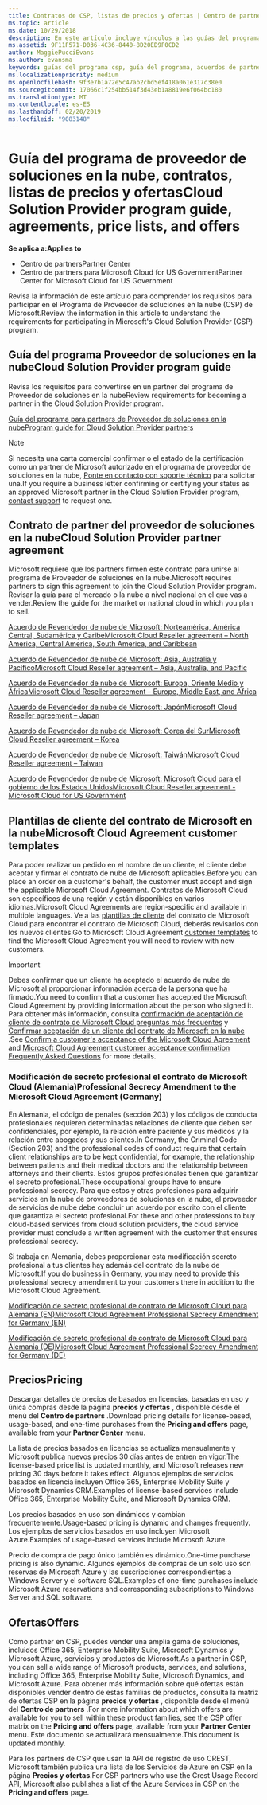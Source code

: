 ```yaml
---
title: Contratos de CSP, listas de precios y ofertas | Centro de partners
ms.topic: article
ms.date: 10/29/2018
description: En este artículo incluye vínculos a las guías del programa Proveedor de soluciones en la nube, acuerdos de partner, acuerdos de clientes, listas de precios y ofertas.
ms.assetid: 9F11F571-D036-4C36-8440-8D20ED9F0CD2
author: MaggiePucciEvans
ms.author: evansma
keywords: guías del programa csp, guía del programa, acuerdos de partners, acuerdo de clientes, listas de precios, ofertas
ms.localizationpriority: medium
ms.openlocfilehash: 9f3e7b1a72e5c47ab2cbd5ef418a061e317c38e0
ms.sourcegitcommit: 17066c1f254bb514f3d43eb1a8819e6f064bc180
ms.translationtype: MT
ms.contentlocale: es-ES
ms.lasthandoff: 02/20/2019
ms.locfileid: "9083148"
---
```

# <a name="cloud-solution-provider-program-guide-agreements-price-lists-and-offers"></a><span data-ttu-id="24d43-104">Guía del programa de proveedor de soluciones en la nube, contratos, listas de precios y ofertas</span><span class="sxs-lookup"><span data-stu-id="24d43-104">Cloud Solution Provider program guide, agreements, price lists, and offers</span></span>

**<span data-ttu-id="24d43-105">Se aplica a:</span><span class="sxs-lookup"><span data-stu-id="24d43-105">Applies to</span></span>**

-  <span data-ttu-id="24d43-106">Centro de partners</span><span class="sxs-lookup"><span data-stu-id="24d43-106">Partner Center</span></span>
-  <span data-ttu-id="24d43-107">Centro de partners para Microsoft Cloud for US Government</span><span class="sxs-lookup"><span data-stu-id="24d43-107">Partner Center for Microsoft Cloud for US Government</span></span>


<span data-ttu-id="24d43-108">Revisa la información de este artículo para comprender los requisitos para participar en el Programa de Proveedor de soluciones en la nube (CSP) de Microsoft.</span><span class="sxs-lookup"><span data-stu-id="24d43-108">Review the information in this article to understand the requirements for participating in Microsoft's Cloud Solution Provider (CSP) program.</span></span> 

## <a name="cloud-solution-provider-program-guide"></a><span data-ttu-id="24d43-109">Guía del programa Proveedor de soluciones en la nube</span><span class="sxs-lookup"><span data-stu-id="24d43-109">Cloud Solution Provider program guide</span></span>

<span data-ttu-id="24d43-110">Revisa los requisitos para convertirse en un partner del programa de Proveedor de soluciones en la nube</span><span class="sxs-lookup"><span data-stu-id="24d43-110">Review requirements for becoming a partner in the Cloud Solution Provider program.</span></span>

[<span data-ttu-id="24d43-111">Guía del programa para partners de Proveedor de soluciones en la nube</span><span class="sxs-lookup"><span data-stu-id="24d43-111">Program guide for Cloud Solution Provider partners</span></span>](http://go.microsoft.com/fwlink/p/?LinkId=617100)

>[!Note]
><span data-ttu-id="24d43-112">Si necesita una carta comercial confirmar o el estado de la certificación como un partner de Microsoft autorizado en el programa de proveedor de soluciones en la nube, [Ponte en contacto con soporte técnico](https://partner.microsoft.com/pcv/servicerequests/create) para solicitar una.</span><span class="sxs-lookup"><span data-stu-id="24d43-112">If you require a business letter confirming or certifying your status as an approved Microsoft partner in the Cloud Solution Provider program, [contact support](https://partner.microsoft.com/pcv/servicerequests/create) to request one.</span></span>

## <a name="cloud-solution-provider-partner-agreement"></a><span data-ttu-id="24d43-113">Contrato de partner del proveedor de soluciones en la nube</span><span class="sxs-lookup"><span data-stu-id="24d43-113">Cloud Solution Provider partner agreement</span></span>

<span data-ttu-id="24d43-114">Microsoft requiere que los partners firmen este contrato para unirse al programa de Proveedor de soluciones en la nube.</span><span class="sxs-lookup"><span data-stu-id="24d43-114">Microsoft requires partners to sign this agreement to join the Cloud Solution Provider program.</span></span> <span data-ttu-id="24d43-115">Revisar la guía para el mercado o la nube a nivel nacional en el que vas a vender.</span><span class="sxs-lookup"><span data-stu-id="24d43-115">Review the guide for the market or national cloud in which you plan to sell.</span></span>

[<span data-ttu-id="24d43-116">Acuerdo de Revendedor de nube de Microsoft: Norteamérica, América Central, Sudamérica y Caribe</span><span class="sxs-lookup"><span data-stu-id="24d43-116">Microsoft Cloud Reseller agreement – North America, Central America, South America, and Caribbean</span></span>](http://download.microsoft.com/download/2/C/8/2C8CAC17-FCE7-4F51-9556-4D77C7022DF5/MCRA2018_AOC_ENG_Sep2018_CR.pdf)

[<span data-ttu-id="24d43-117">Acuerdo de Revendedor de nube de Microsoft: Asia, Australia y Pacífico</span><span class="sxs-lookup"><span data-stu-id="24d43-117">Microsoft Cloud Reseller agreement – Asia, Australia, and Pacific</span></span>](http://download.microsoft.com/download/2/C/8/2C8CAC17-FCE7-4F51-9556-4D77C7022DF5/MCRA2018_APOC_ENG_Mar2019_CR.pdf)

[<span data-ttu-id="24d43-118">Acuerdo de Revendedor de nube de Microsoft: Europa, Oriente Medio y África</span><span class="sxs-lookup"><span data-stu-id="24d43-118">Microsoft Cloud Reseller agreement – Europe, Middle East, and Africa</span></span>](http://download.microsoft.com/download/2/C/8/2C8CAC17-FCE7-4F51-9556-4D77C7022DF5/MCRA2018_EOC_ENG_Sep2018_CR.pdf)

[<span data-ttu-id="24d43-119">Acuerdo de Revendedor de nube de Microsoft: Japón</span><span class="sxs-lookup"><span data-stu-id="24d43-119">Microsoft Cloud Reseller agreement – Japan</span></span>](http://download.microsoft.com/download/2/C/8/2C8CAC17-FCE7-4F51-9556-4D77C7022DF5/MCRA2018_JPN_ENG_Sep2018_CR.pdf)

[<span data-ttu-id="24d43-120">Acuerdo de Revendedor de nube de Microsoft: Corea del Sur</span><span class="sxs-lookup"><span data-stu-id="24d43-120">Microsoft Cloud Reseller agreement – Korea</span></span>](http://download.microsoft.com/download/2/C/8/2C8CAC17-FCE7-4F51-9556-4D77C7022DF5/MCRA2018_KOR_ENG_Sep2018_CR.pdf)

[<span data-ttu-id="24d43-121">Acuerdo de Revendedor de nube de Microsoft: Taiwán</span><span class="sxs-lookup"><span data-stu-id="24d43-121">Microsoft Cloud Reseller agreement – Taiwan</span></span>](http://download.microsoft.com/download/2/C/8/2C8CAC17-FCE7-4F51-9556-4D77C7022DF5/MCRA2018_TAI_ENG_Sep2018_CR.pdf)

[<span data-ttu-id="24d43-122">Acuerdo de Revendedor de nube de Microsoft: Microsoft Cloud para el gobierno de los Estados Unidos</span><span class="sxs-lookup"><span data-stu-id="24d43-122">Microsoft Cloud Reseller agreement - Microsoft Cloud for US Government</span></span>](http://download.microsoft.com/download/2/C/8/2C8CAC17-FCE7-4F51-9556-4D77C7022DF5/MCRA2018_AOC_USGCC_ENG_Feb2019_CR.pdf)

## <a name="microsoft-cloud-agreement-customer-templates"></a><span data-ttu-id="24d43-123">Plantillas de cliente del contrato de Microsoft en la nube</span><span class="sxs-lookup"><span data-stu-id="24d43-123">Microsoft Cloud Agreement customer templates</span></span>

<span data-ttu-id="24d43-124">Para poder realizar un pedido en el nombre de un cliente, el cliente debe aceptar y firmar el contrato de nube de Microsoft aplicables.</span><span class="sxs-lookup"><span data-stu-id="24d43-124">Before you can place an order on a customer's behalf, the customer must accept and sign the applicable Microsoft Cloud Agreement.</span></span> <span data-ttu-id="24d43-125">Contratos de Microsoft Cloud son específicos de una región y están disponibles en varios idiomas.</span><span class="sxs-lookup"><span data-stu-id="24d43-125">Microsoft Cloud Agreements are region-specific and available in multiple languages.</span></span> <span data-ttu-id="24d43-126">Ve a las [plantillas de cliente](agreements.md) del contrato de Microsoft Cloud para encontrar el contrato de Microsoft Cloud, deberás revisarlos con los nuevos clientes.</span><span class="sxs-lookup"><span data-stu-id="24d43-126">Go to Microsoft Cloud Agreement [customer templates](agreements.md) to find the Microsoft Cloud Agreement you will need to review with new customers.</span></span>

>[!IMPORTANT]
><span data-ttu-id="24d43-127">Debes confirmar que un cliente ha aceptado el acuerdo de nube de Microsoft al proporcionar información acerca de la persona que ha firmado.</span><span class="sxs-lookup"><span data-stu-id="24d43-127">You need to confirm that a customer has accepted the Microsoft Cloud Agreement by providing information about the person who signed it.</span></span> <span data-ttu-id="24d43-128">Para obtener más información, consulta [confirmación de aceptación de cliente de contrato de Microsoft Cloud preguntas más frecuentes](confirm-consent-faq.md) y [Confirmar aceptación de un cliente del contrato de Microsoft en la nube](confirm-consent.md) .</span><span class="sxs-lookup"><span data-stu-id="24d43-128">See [Confirm a customer's acceptance of the Microsoft Cloud Agreement](confirm-consent.md) and [Microsoft Cloud Agreement customer acceptance confirmation Frequently Asked Questions](confirm-consent-faq.md) for more details.</span></span>

### <a name="professional-secrecy-amendment-to-the-microsoft-cloud-agreement-germany"></a><span data-ttu-id="24d43-129">Modificación de secreto profesional el contrato de Microsoft Cloud (Alemania)</span><span class="sxs-lookup"><span data-stu-id="24d43-129">Professional Secrecy Amendment to the Microsoft Cloud Agreement (Germany)</span></span>

<span data-ttu-id="24d43-130">En Alemania, el código de penales (sección 203) y los códigos de conducta profesionales requieren determinadas relaciones de cliente que deben ser confidenciales, por ejemplo, la relación entre paciente y sus médicos y la relación entre abogados y sus clientes.</span><span class="sxs-lookup"><span data-stu-id="24d43-130">In Germany, the Criminal Code (Section 203) and the professional codes of conduct require that certain client relationships are to be kept confidential, for example, the relationship between patients and their medical doctors and the relationship between attorneys and their clients.</span></span> <span data-ttu-id="24d43-131">Estos grupos profesionales tienen que garantizar el secreto profesional.</span><span class="sxs-lookup"><span data-stu-id="24d43-131">These occupational groups have to ensure professional secrecy.</span></span> <span data-ttu-id="24d43-132">Para que estos y otras profesiones para adquirir servicios en la nube de proveedores de soluciones en la nube, el proveedor de servicios de nube debe concluir un acuerdo por escrito con el cliente que garantiza el secreto profesional.</span><span class="sxs-lookup"><span data-stu-id="24d43-132">For these and other professions to buy cloud-based services from cloud solution providers, the cloud service provider must conclude a written agreement with the customer that ensures professional secrecy.</span></span> 

<span data-ttu-id="24d43-133">Si trabaja en Alemania, debes proporcionar esta modificación secreto profesional a tus clientes hay además del contrato de la nube de Microsoft.</span><span class="sxs-lookup"><span data-stu-id="24d43-133">If you do business in Germany, you may need to provide this professional secrecy amendment to your customers there in addition to the Microsoft Cloud Agreement.</span></span>

[<span data-ttu-id="24d43-134">Modificación de secreto profesional de contrato de Microsoft Cloud para Alemania (EN)</span><span class="sxs-lookup"><span data-stu-id="24d43-134">Microsoft Cloud Agreement Professional Secrecy Amendment for Germany (EN)</span></span>](https://go.microsoft.com/fwlink/?linkid=2030827&clcid=0x409)

[<span data-ttu-id="24d43-135">Modificación de secreto profesional de contrato de Microsoft Cloud para Alemania (DE)</span><span class="sxs-lookup"><span data-stu-id="24d43-135">Microsoft Cloud Agreement Professional Secrecy Amendment for Germany (DE)</span></span>](https://go.microsoft.com/fwlink/?linkid=2030827&clcid=0x407)


## <a name="pricing"></a><span data-ttu-id="24d43-136">Precios</span><span class="sxs-lookup"><span data-stu-id="24d43-136">Pricing</span></span>


<span data-ttu-id="24d43-137">Descargar detalles de precios de basados en licencias, basadas en uso y única compras desde la página **precios y ofertas** , disponible desde el menú del **Centro de partners** .</span><span class="sxs-lookup"><span data-stu-id="24d43-137">Download pricing details for license-based, usage-based, and one-time purchases from the **Pricing and offers** page, available from your **Partner Center** menu.</span></span> 

<span data-ttu-id="24d43-138">La lista de precios basados en licencias se actualiza mensualmente y Microsoft publica nuevos precios 30 días antes de entren en vigor.</span><span class="sxs-lookup"><span data-stu-id="24d43-138">The license-based price list is updated monthly, and Microsoft releases new pricing 30 days before it takes effect.</span></span> <span data-ttu-id="24d43-139">Algunos ejemplos de servicios basados en licencia incluyen Office 365, Enterprise Mobility Suite y Microsoft Dynamics CRM.</span><span class="sxs-lookup"><span data-stu-id="24d43-139">Examples of license-based services include Office 365, Enterprise Mobility Suite, and Microsoft Dynamics CRM.</span></span> 

<span data-ttu-id="24d43-140">Los precios basados en uso son dinámicos y cambian frecuentemente.</span><span class="sxs-lookup"><span data-stu-id="24d43-140">Usage-based pricing is dynamic and changes frequently.</span></span> <span data-ttu-id="24d43-141">Los ejemplos de servicios basados en uso incluyen Microsoft Azure.</span><span class="sxs-lookup"><span data-stu-id="24d43-141">Examples of usage-based services include Microsoft Azure.</span></span>

<span data-ttu-id="24d43-142">Precio de compra de pago único también es dinámico.</span><span class="sxs-lookup"><span data-stu-id="24d43-142">One-time purchase pricing is also dynamic.</span></span> <span data-ttu-id="24d43-143">Algunos ejemplos de compras de un solo uso son reservas de Microsoft Azure y las suscripciones correspondientes a Windows Server y el software SQL.</span><span class="sxs-lookup"><span data-stu-id="24d43-143">Examples of one-time purchases include Microsoft Azure reservations and corresponding subscriptions to Windows Server and SQL software.</span></span> 


## <a name="offers"></a><span data-ttu-id="24d43-144">Ofertas</span><span class="sxs-lookup"><span data-stu-id="24d43-144">Offers</span></span>


<span data-ttu-id="24d43-145">Como partner en CSP, puedes vender una amplia gama de soluciones, incluidos Office 365, Enterprise Mobility Suite, Microsoft Dynamics y Microsoft Azure, servicios y productos de Microsoft.</span><span class="sxs-lookup"><span data-stu-id="24d43-145">As a partner in CSP, you can sell a wide range of Microsoft products, services, and solutions, including Office 365, Enterprise Mobility Suite, Microsoft Dynamics, and Microsoft Azure.</span></span> <span data-ttu-id="24d43-146">Para obtener más información sobre qué ofertas están disponibles vender dentro de estas familias de productos, consulta la matriz de ofertas CSP en la página **precios y ofertas** , disponible desde el menú del **Centro de partners** .</span><span class="sxs-lookup"><span data-stu-id="24d43-146">For more information about which offers are available for you to sell within these product families, see the CSP offer matrix on the **Pricing and offers** page, available from your **Partner Center** menu.</span></span> <span data-ttu-id="24d43-147">Este documento se actualizará mensualmente.</span><span class="sxs-lookup"><span data-stu-id="24d43-147">This document is updated monthly.</span></span>

<span data-ttu-id="24d43-148">Para los partners de CSP que usan la API de registro de uso CREST, Microsoft también publica una lista de los Servicios de Azure en CSP en la página **Precios y ofertas**.</span><span class="sxs-lookup"><span data-stu-id="24d43-148">For CSP partners who use the Crest Usage Record API, Microsoft also publishes a list of the Azure Services in CSP on the **Pricing and offers** page.</span></span>


